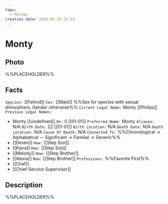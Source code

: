 ```yaml
---
tags:
  - Person
creation date: 2024-01-25 21:53
---
```

# Monty

## Photo

%%PLACEHOLDER%%

## Facts

`Species:` [[Felinid]]
`Sex:` [[Male]] %%Sex for species with sexual dimorphism, Gender otherwise%%
`Current Legal Name:` Monty [[Philips]]
`Previous Legal Names:`
- Monty [[Undefined]] `On:` 0 [[01-01]]
`Preferred Name:` Monty
`Aliases:` N/A
`Birth Date:` 22 [[01-01]]
`Birth Location:` N/A
`Death Date:` N/A
`Death Location:` N/A
`Cause Of Death:` N/A
`Connected To:` %%Chronological -> Alphabetical -- Significant -> Familial -> Generic%%
- [[Deven]] `How:` [[Step Son]]
- [[Kiera]] `How:` [[Step Son]]
- [[Melody]] `How:` [[Step Brother]]
- [[Alexia]] `How:` [[Step Brother]]
`Professions:` %%Favorite First%%
- [[Chef]]
- [[Chief Service Supervisor]]

## Description

%%PLACEHOLDER%%
